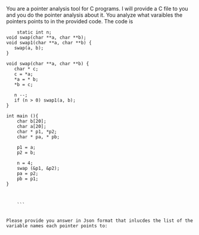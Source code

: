 You are a pointer analysis tool for C programs. I will provide a C file to you and you do the pointer analysis about it. You analyze what varaibles the pointers points to in the provided code. The code is 
``` 
    static int n;
void swap(char **a, char **b);
void swap1(char **a, char **b) {
   swap(a, b);
}

void swap(char **a, char **b) {
   char * c;
   c = *a;
   *a = * b;
   *b = c;
   
   n --;
   if (n > 0) swap1(a, b);
}

int main (){
    char b[20];
    char a[20];
    char * p1, *p2;
    char * pa, * pb;

    p1 = a;
    p2 = b;

    n = 4;
    swap (&p1, &p2);
    pa = p2;
    pb = p1;
}


 
    ```


Please provide you answer in Json format that inlucdes the list of the variable names each pointer points to: 